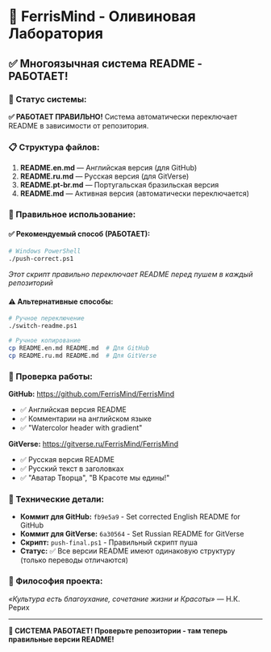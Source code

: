 # 🦀 FerrisMind - Оливиновая Лаборатория

## ✅ Многоязычная система README - РАБОТАЕТ!

### 🎯 Статус системы:

**✅ РАБОТАЕТ ПРАВИЛЬНО!** Система автоматически переключает README в зависимости от репозитория.

### 📋 Структура файлов:

1. **README.en.md** — Английская версия (для GitHub)
2. **README.ru.md** — Русская версия (для GitVerse)
3. **README.pt-br.md** — Португальская бразильская версия
4. **README.md** — Активная версия (автоматически переключается)

### 🚀 Правильное использование:

#### ✅ Рекомендуемый способ (РАБОТАЕТ):

```bash
# Windows PowerShell
./push-correct.ps1
```

_Этот скрипт правильно переключает README перед пушем в каждый репозиторий_

#### ⚠️ Альтернативные способы:

```bash
# Ручное переключение
./switch-readme.ps1

# Ручное копирование
cp README.en.md README.md  # Для GitHub
cp README.ru.md README.md  # Для GitVerse
```

### 📝 Проверка работы:

**GitHub:** https://github.com/FerrisMind/FerrisMind

- ✅ Английская версия README
- ✅ Комментарии на английском языке
- ✅ "Watercolor header with gradient"

**GitVerse:** https://gitverse.ru/FerrisMind/FerrisMind

- ✅ Русская версия README
- ✅ Русский текст в заголовках
- ✅ "Аватар Творца", "В Красоте мы едины!"

### 🔧 Технические детали:

- **Коммит для GitHub:** `fb9e5a9` - Set corrected English README for GitHub
- **Коммит для GitVerse:** `6a30564` - Set Russian README for GitVerse
- **Скрипт:** `push-final.ps1` - Правильный скрипт пуша
- **Статус:** ✅ Все версии README имеют одинаковую структуру (только переводы отличаются)

### 🎨 Философия проекта:

_«Культура есть благоухание, сочетание жизни и Красоты»_ — Н.К. Рерих

---

**🎉 СИСТЕМА РАБОТАЕТ! Проверьте репозитории - там теперь правильные версии README!**
